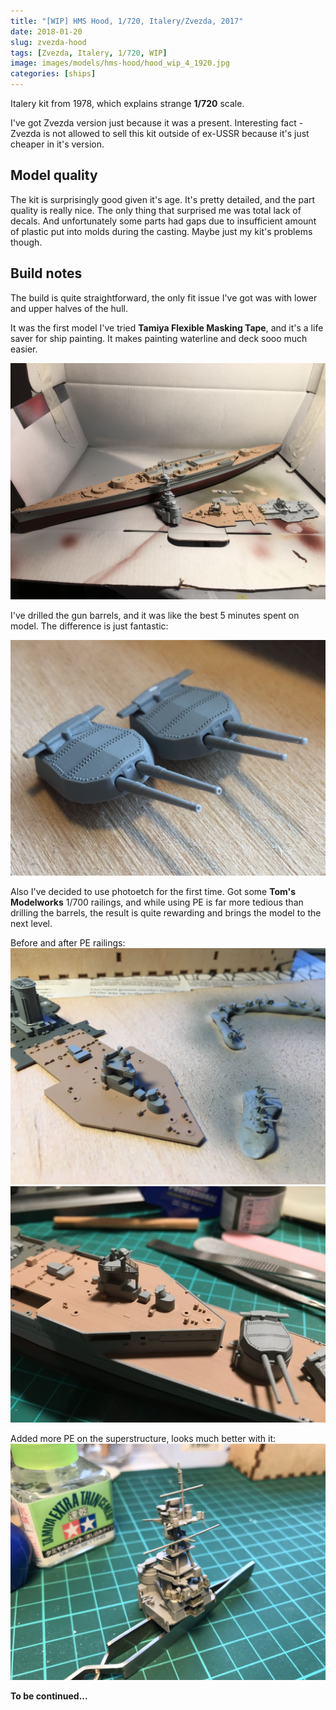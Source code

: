 ```yaml
---
title: "[WIP] HMS Hood, 1/720, Italery/Zvezda, 2017"
date: 2018-01-20
slug: zvezda-hood
tags: [Zvezda, Italery, 1/720, WIP]
image: images/models/hms-hood/hood_wip_4_1920.jpg
categories: [ships]
---
```


Italery kit from 1978, which explains strange **1/720** scale.

I've got Zvezda version just because it was a present. Interesting fact - Zvezda is not allowed to sell this kit outside of ex-USSR because it's just cheaper in it's version.

## Model quality

The kit is surprisingly good given it's age. It's pretty detailed, and the part quality is really nice.
The only thing that surprised me was total lack of decals.
And unfortunately some parts had gaps due to insufficient amount of plastic put into molds during the casting. Maybe just my kit's problems though.

## Build notes
The build is quite straightforward, the only fit issue I've got was with lower and upper halves of the hull.

It was the first model I've tried **Tamiya Flexible Masking Tape**, and it's a life saver for ship painting.
It makes painting waterline and deck sooo much easier.


![hood wip 1](/images/models/hms-hood/hood_wip_1_1920.jpg)

I've drilled the gun barrels, and it was like the best 5 minutes spent on model. The difference is just fantastic:
 
![hood wip 2](/images/models/hms-hood/hood_wip_2_1920.jpg)

Also I've decided to use photoetch for the first time. Got some **Tom's Modelworks** 1/700 railings, and while using PE is far more tedious than drilling the barrels, the result is quite rewarding and brings the model to the next level.

Before and after PE railings:
![hood wip 3](/images/models/hms-hood/hood_wip_3_1920.jpg)
![hood wip 4](/images/models/hms-hood/hood_wip_4_1920.jpg)

Added more PE on the superstructure, looks much better with it:
![hood superstructure PE](/images/models/hms-hood/hood_wip_5_1920.jpg)

**To be continued...**
